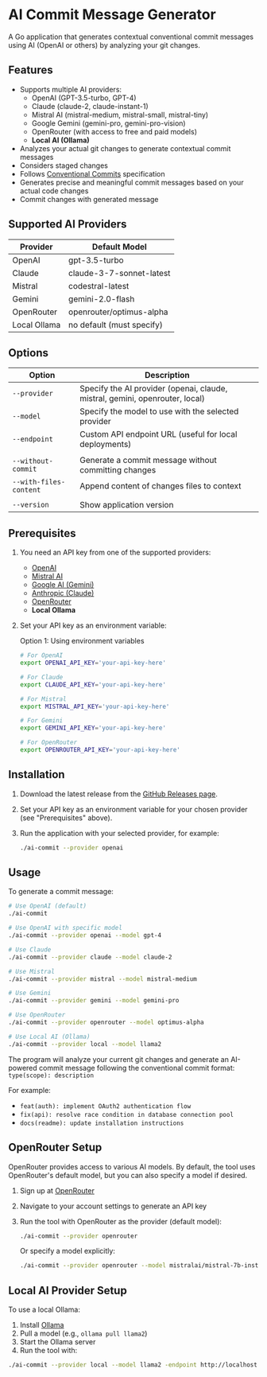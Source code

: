 # AI Commit Message Generator

A Go application that generates contextual conventional commit messages using AI (OpenAI or others) by analyzing your git changes.

## Features

- Supports multiple AI providers:
  - OpenAI (GPT-3.5-turbo, GPT-4)
  - Claude (claude-2, claude-instant-1)
  - Mistral AI (mistral-medium, mistral-small, mistral-tiny)
  - Google Gemini (gemini-pro, gemini-pro-vision)
  - OpenRouter (with access to free and paid models)
  - **Local AI (Ollama)**
- Analyzes your actual git changes to generate contextual commit messages
- Considers staged changes
- Follows [Conventional Commits](https://www.conventionalcommits.org/) specification
- Generates precise and meaningful commit messages based on your actual code changes
- Commit changes with generated message

## Supported AI Providers

| Provider     | Default Model             |
| ------------ | ------------------------- |
| OpenAI       | gpt-3.5-turbo             |
| Claude       | claude-3-7-sonnet-latest  |
| Mistral      | codestral-latest          |
| Gemini       | gemini-2.0-flash          |
| OpenRouter   | openrouter/optimus-alpha  |
| Local Ollama | no default (must specify) |

## Options

| Option                 | Description                                                                  |
| ---------------------- | ---------------------------------------------------------------------------- |
| `--provider`           | Specify the AI provider (openai, claude, mistral, gemini, openrouter, local) |
| `--model`              | Specify the model to use with the selected provider                          |
| `--endpoint`           | Custom API endpoint URL (useful for local deployments)                       |
|                        |                                                                              |
| `--without-commit`     | Generate a commit message without committing changes                         |
| `--with-files-content` | Append content of changes files to context                                   |
|                        |                                                                              |
| `--version`            | Show application version                                                     |

## Prerequisites

1. You need an API key from one of the supported providers:
   - [OpenAI](https://platform.openai.com/)
   - [Mistral AI](https://mistral.ai/)
   - [Google AI (Gemini)](https://ai.google.dev/)
   - [Anthropic (Claude)](https://www.anthropic.com/)
   - [OpenRouter](https://openrouter.ai)
   - **Local Ollama**
2. Set your API key as an environment variable:

   Option 1: Using environment variables

   ```bash
   # For OpenAI
   export OPENAI_API_KEY='your-api-key-here'

   # For Claude
   export CLAUDE_API_KEY='your-api-key-here'

   # For Mistral
   export MISTRAL_API_KEY='your-api-key-here'

   # For Gemini
   export GEMINI_API_KEY='your-api-key-here'

   # For OpenRouter
   export OPENROUTER_API_KEY='your-api-key-here'
   ```

## Installation

1. Download the latest release from the [GitHub Releases page](https://github.com/wert2all/ai-commit/releases).
2. Set your API key as an environment variable for your chosen provider (see "Prerequisites" above).
3. Run the application with your selected provider, for example:

   ```bash
   ./ai-commit --provider openai
   ```

## Usage

To generate a commit message:

```bash
# Use OpenAI (default)
./ai-commit

# Use OpenAI with specific model
./ai-commit --provider openai --model gpt-4

# Use Claude
./ai-commit --provider claude --model claude-2

# Use Mistral
./ai-commit --provider mistral --model mistral-medium

# Use Gemini
./ai-commit --provider gemini --model gemini-pro

# Use OpenRouter
./ai-commit --provider openrouter --model optimus-alpha

# Use Local AI (Ollama)
./ai-commit --provider local --model llama2
```

The program will analyze your current git changes and generate an AI-powered commit message following the conventional commit format:
`type(scope): description`

For example:

- `feat(auth): implement OAuth2 authentication flow`
- `fix(api): resolve race condition in database connection pool`
- `docs(readme): update installation instructions`

## OpenRouter Setup

OpenRouter provides access to various AI models. By default, the tool uses OpenRouter's default model, but you can also specify a model if desired.

1. Sign up at [OpenRouter](https://openrouter.ai)
2. Navigate to your account settings to generate an API key
3. Run the tool with OpenRouter as the provider (default model):

   ```bash
   ./ai-commit --provider openrouter
   ```

   Or specify a model explicitly:

   ```bash
   ./ai-commit --provider openrouter --model mistralai/mistral-7b-instruct
   ```

## Local AI Provider Setup

To use a local Ollama:

1. Install [Ollama](https://ollama.com/)
2. Pull a model (e.g., `ollama pull llama2`)
3. Start the Ollama server
4. Run the tool with:

```bash
./ai-commit --provider local --model llama2 -endpoint http://localhost:11434
```
